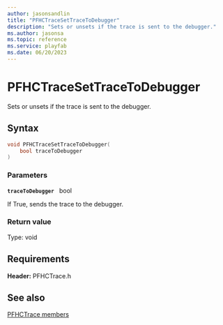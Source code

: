 ```yaml
---
author: jasonsandlin
title: "PFHCTraceSetTraceToDebugger"
description: "Sets or unsets if the trace is sent to the debugger."
ms.author: jasonsa
ms.topic: reference
ms.service: playfab
ms.date: 06/20/2023
---
```


# PFHCTraceSetTraceToDebugger  

Sets or unsets if the trace is sent to the debugger.  

## Syntax  
  
```cpp
void PFHCTraceSetTraceToDebugger(  
    bool traceToDebugger  
)  
```  
  
### Parameters  
  
**`traceToDebugger`** &nbsp; bool  
  
If True, sends the trace to the debugger.  
  
  
### Return value
Type: void
  

  
  
## Requirements  
  
**Header:** PFHCTrace.h
  
## See also  
[PFHCTrace members](../pfhctrace_members.md)  

  
  
